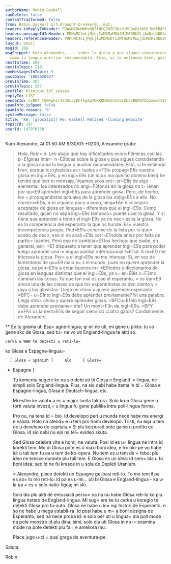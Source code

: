 ```yaml
---
authorName: Robin Gaskell
canDelete: false
contentTrasformed: false
from: Robin Gaskell &lt;drought-breaker@...&gt;
headers.inReplyToHeader: PDAwM2UwMWMzODZlNCQ2N2E3NzhjMCQwMjhkMjJkNEB4Pg==
headers.messageIdInHeader: PDMuMC4xLjMyLjIwMDMxMDA4MjM0ODU3LjAwNzU4NDkwQHBhY2lmaWMubmV0LmF1Pg==
headers.referencesHeader: PDMuMC4xLjMyLjIwMDMwOTI2MTUwMzMwLjAwNzRiODE0QHBhY2lmaWMubmV0LmF1PiA8My4wLjEuMzIuMjAwMzA5MjYxNTAzMzAuMDA3NGI4MTRAcGFjaWZpYy5uZXQuYXU+IDwzLjAuMS4zMi4yMDAzMDkzMDA5MTA0My4wMDc1YmEwY0BwYWNpZmljLm5ldC5hdT4=
layout: email
msgId: 208
msgSnippet: Karo Alexandre, ... sobre la glosa y que sigues considerando a la glosa
  como la lengua auxiliar recomendable. Esto, si te entiendo bien, porque los glosistas
nextInTime: 209
nextInTopic: 210
numMessagesInTopic: 9
postDate: '1065620937'
prevInTime: 207
prevInTopic: 207
profile: bliminus_107_ssaass
replyTo: LIST
senderId: cLNM7_fW0Kphsr3Y3hL3yKhfkg6p7NXKQNBhZhIuVz2b5xBQKOfDozemnt38DrivLBN603FzBf6nwY-9nYoTuW5BpbzAoudL6PJrpztJr-gwVv4KBQ
spamInfo.isSpam: false
spamInfo.reason: '0'
systemMessage: false
title: 'Re: [glosalist] Re: Gaskell Retired -Closing Website'
topicId: 197
userId: 147970330
---
```


Karo Alexandre,
At 01:50 AM 9/30/03 +0200, Alexandre grafo:
>    Hola, Robi=
n.
>    Leo abajo que hay dificultades econ=F3micas con las p=E1ginas inter=
n=E9ticas
sobre la glosa y que sigues considerando a la glosa como la lengu=
a auxiliar
recomendable. Esto, si te entiendo bien, porque los glosistas ac=
tuales s=F3lo
propag=E1is vuestra glosa en ingl=E9s, y en ingl=E9s (un idio=
ma que no domino
bien) he tenido que leer tu mensaje.
>    Veamos si os ent=
er=E1is de algo elemental: los interesados no angl=F3fonos
en la glosa no t=
ienen por qu=E9 aprender ingl=E9s para aprender glosa. Pero, de
hecho, los =
propagandistas actuales de la glosa los oblig=E1is a ello. No
constru=EDs, =
ni siquiera poco a poco, ning=FAn diccionario aceptable de glosa
en lenguas=
 diferentes que el ingl=E9s. Como resultado, quien no sepa ingl=E9s
tampoco=
 puede usar la glosa. Y si tiene que aprender a fondo el ingl=E9s ya
no nec=
esita la glosa.
>    No es la competencia del esperanto la que os hunde. Es=
 vuestra
incompetencia propia.
>    Pod=E9is echarme de la lista por lo que=
 acabo de decir; eso si no
acab=E1is cerr=E1ndola antes por falta de partic=
ipantes.
>    Pero eso no cambiar=E1 los hechos: que nadie, en general, est=
=E1 dispuesto
a tener que aprender ingl=E9s para poder luego aprender una l=
engua auxiliar
internacional f=E1cil.
>    A m=ED me interesa la glosa. Per=
o el ingl=E9s no me interesa.
>    Si, en vez de lamentaros de qu=E9 malo e=
s el mundo, pues no quiere
aprender la glosa, os pon=E9is a crear buenos m=
=E9todos y diccionarios de glosa
en lenguas distintas que el ingl=E9s, ya v=
er=E9is c=F3mo cambian las cosas.
>    Ya que tan mal os cae el esperanto, =
os dar=E9 ahora una de las claves de
que los esperantistas os den ciento y =
raya a los glosistas.
>    Llega un chino y quiere aprender esperanto. =BFC=
u=E1nto ingl=E9s debe
aprender previamente? Ni una palabra.
>    Llega otro=
 chino y quiere aprender glosa. =BFCu=E1nto ingl=E9s debe aprender
previame=
nte? Un mont=F3n de ingl=E9s.
>    =BFY a=FAn os lament=E1is de seguir sien=
do cuatro gatos?
>    Cordialmente, de Alexandre.
>
**  Ex tu grama uti Esp=
agne-lingua; qi mi ne uti, mi gene u pikto: tu vo
gene sko de Glosa, sed tu=
 ne vo uti England-lingua te akti so.

    Cerka u WWW te detekti u reti-lo=
 ko Glosa e Espagne-lingua:-

      [ Glosa + Spanish ]     alo     [ Glosa=
 + Espagne ]


    Tu komenta sugere ke na sio debi uti bi Glosa e England-=
lingua, ne
simpli solo England-lingua.  Plus, na sio debi habe itema in bi =
Glosa e
Espagne-lingua, Glosa e Deutsch-lingua, etc.

    Mi esthe ke valut=
a es u major limita faktora.  Solo kron Glosa gene u
forti  valuta investi,=
 u lingua fu gene publika intra poli-lingua forma.

    Pro nu, na tena id =
bio.  Id developo peri u munda nece habe ma energi e
valuta.  Holo na atend=
e u tem pro homi developo.  Tristi, nu eqa u tem de u
developo de capitala.=
  Si plu korporati pote gaino u profito ex Glosa, id
sio debi nu epi na tel=
evideo skuta. 

    Sed Glosa celebra vita e homi, ne valuta.  Posi id es u=
 lingua ne intra
id korekti tem.  Mo di Glosa pote es u maxi boni idea, e h=
olo-pe vo habe
id: u tali tem fu es u tem de ko-opera.  Nu-tem es u tem de =
fobo: plu idea
ne kresce 
durante plu tali tem.  E Glosa es un idea: id sem=
bla u fo boni idea; sed id
ne fu kresce in u sola de Depleti Uranium.

    =
Alexandre, place detekti un Espagne ge-basi reti-lo.  To mo tem il pa
es so=
lo mo reti-lo: id pa es u-mi .. uti bi Glosa e England-lingua - ka
u-la pa =
es u solo natio-ligua; mi ski.  

    Solo dia plu akti de entusiasti perso=
na na nu habe Glosa reti-lo ko plu
lingua hetero de England-lingua.  Mi sug=
ere ke tu cerka u koregio te
detekti Glosa pro tu-auto.  Glosa ne habe u lo=
ngi histori de Esperanto, e
so ne habe u mega establi-ra.  Id posi habe u m=
a boni designa de Esperanto,
sed na nece  proba id: e solo per uti u lingua=
 dia poli mode na pote
monstro id plu dina; simi, solo dia uti Glosa in no-=
examina mode na pote
detekti plu fali, e ameliora mu.

    Place jugo u-ci =
pusi grega de aventura-pe.

Saluta,

Robin


